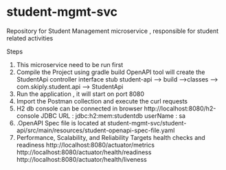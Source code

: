 # student-mgmt-svc
Repository for Student Management microservice , responsible for student related activities

Steps
1. This microservice need to be run first
2. Compile the Project using gradle build
   OpenAPI tool  will create the StudentApi controller interface stub
   student-api --> build -->classes --> com.skiply.student.api --> StudentApi
3. Run the application , it will start on port 8080
4. Import the Postman collection and execute the curl requests
5. H2 db console can be connected in browser
   http://localhost:8080/h2-console
   JDBC URL : jdbc:h2:mem:studentdb
   userName : sa 
6. .OpenAPI Spec file is located at
   student-mgmt-svc/student-api/src/main/resources/student-openapi-spec-file.yaml
7. Performance, Scalability, and Reliability Targets
   health checks and readiness
   http://localhost:8080/actuator/metrics
   http://localhost:8080/actuator/health/readiness
   http://localhost:8080/actuator/health/liveness